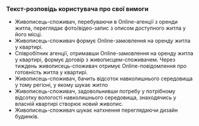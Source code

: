 ### Текст-розповідь користувача про свої вимоги

- Живописець-споживач, перебуваючи в Online-агенції з оренди житла, переглядає фото/відео-запис з описом доступного житла у його місці.
- Живописець-споживач формує Online-замовлення на оренду житла у квартирі.
- Співробітник агенції, отримавши Online-замовлення на оренду житла у квартирі, формує договір з живописцем-споживачем. Через тиждень живописець-споживач отримує Online-повідомлення про готовність житла у квартирі.
- Живописець-споживач, бачить відсоток навколишнього середовища у тому регіоні, у якому шукає житло
- Живописець-споживач, задовольнивши потребу у потрібному відсотку вологості навколишнього середовища, знаходячись у власній квартирі створює новий живопис. 
- Живописець-споживач шукає натхнення переглядаючи дизайн будинків.

